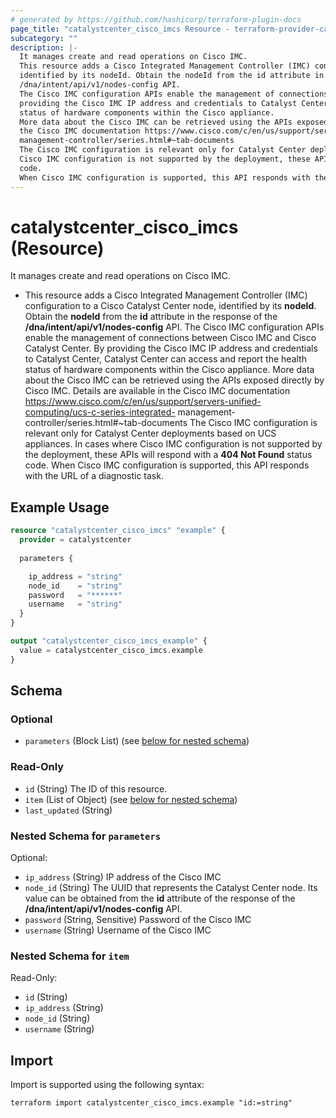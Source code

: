 ```yaml
---
# generated by https://github.com/hashicorp/terraform-plugin-docs
page_title: "catalystcenter_cisco_imcs Resource - terraform-provider-catalystcenter"
subcategory: ""
description: |-
  It manages create and read operations on Cisco IMC.
  This resource adds a Cisco Integrated Management Controller (IMC) configuration to a Cisco Catalyst Center node,
  identified by its nodeId. Obtain the nodeId from the id attribute in the response of the
  /dna/intent/api/v1/nodes-config API.
  The Cisco IMC configuration APIs enable the management of connections between Cisco IMC and Cisco Catalyst Center. By
  providing the Cisco IMC IP address and credentials to Catalyst Center, Catalyst Center can access and report the health
  status of hardware components within the Cisco appliance.
  More data about the Cisco IMC can be retrieved using the APIs exposed directly by Cisco IMC. Details are available in
  the Cisco IMC documentation https://www.cisco.com/c/en/us/support/servers-unified-computing/ucs-c-series-integrated-
  management-controller/series.html#~tab-documents
  The Cisco IMC configuration is relevant only for Catalyst Center deployments based on UCS appliances. In cases where
  Cisco IMC configuration is not supported by the deployment, these APIs will respond with a 404 Not Found status
  code.
  When Cisco IMC configuration is supported, this API responds with the URL of a diagnostic task.
---
```


# catalystcenter_cisco_imcs (Resource)

It manages create and read operations on Cisco IMC.

- This resource adds a Cisco Integrated Management Controller (IMC) configuration to a Cisco Catalyst Center node,
identified by its **nodeId**. Obtain the **nodeId** from the **id** attribute in the response of the
**/dna/intent/api/v1/nodes-config** API.
The Cisco IMC configuration APIs enable the management of connections between Cisco IMC and Cisco Catalyst Center. By
providing the Cisco IMC IP address and credentials to Catalyst Center, Catalyst Center can access and report the health
status of hardware components within the Cisco appliance.
More data about the Cisco IMC can be retrieved using the APIs exposed directly by Cisco IMC. Details are available in
the Cisco IMC documentation https://www.cisco.com/c/en/us/support/servers-unified-computing/ucs-c-series-integrated-
management-controller/series.html#~tab-documents
The Cisco IMC configuration is relevant only for Catalyst Center deployments based on UCS appliances. In cases where
Cisco IMC configuration is not supported by the deployment, these APIs will respond with a **404 Not Found** status
code.
When Cisco IMC configuration is supported, this API responds with the URL of a diagnostic task.

## Example Usage

```terraform
resource "catalystcenter_cisco_imcs" "example" {
  provider = catalystcenter
 
  parameters {

    ip_address = "string"
    node_id    = "string"
    password   = "******"
    username   = "string"
  }
}

output "catalystcenter_cisco_imcs_example" {
  value = catalystcenter_cisco_imcs.example
}
```

<!-- schema generated by tfplugindocs -->
## Schema

### Optional

- `parameters` (Block List) (see [below for nested schema](#nestedblock--parameters))

### Read-Only

- `id` (String) The ID of this resource.
- `item` (List of Object) (see [below for nested schema](#nestedatt--item))
- `last_updated` (String)

<a id="nestedblock--parameters"></a>
### Nested Schema for `parameters`

Optional:

- `ip_address` (String) IP address of the Cisco IMC
- `node_id` (String) The UUID that represents the Catalyst Center node. Its value can be obtained from the **id** attribute of the response of the **/dna/intent/api/v1/nodes-config** API.
- `password` (String, Sensitive) Password of the Cisco IMC
- `username` (String) Username of the Cisco IMC


<a id="nestedatt--item"></a>
### Nested Schema for `item`

Read-Only:

- `id` (String)
- `ip_address` (String)
- `node_id` (String)
- `username` (String)

## Import

Import is supported using the following syntax:

```shell
terraform import catalystcenter_cisco_imcs.example "id:=string"
```
